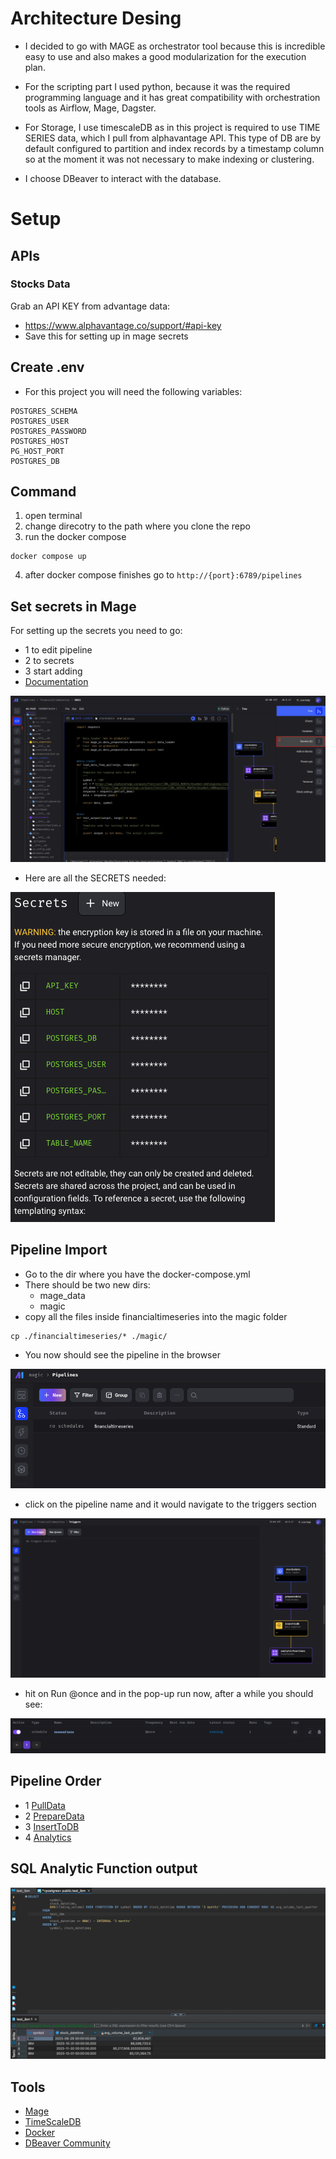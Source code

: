 # Architecture Desing
- I decided to go with MAGE as orchestrator tool because this is incredible easy to use and also makes a good modularization for the execution plan.

- For the scripting part I used python, because it was the required programming language and it has great compatibility with orchestration tools as Airflow, Mage, Dagster.

- For Storage, I use timescaleDB as in this project is required to use TIME SERIES data, which I pull from alphavantage API. This type of DB are by default configured to partition and index records by a timestamp column so at the moment it was not necessary to make indexing or clustering. 

- I choose DBeaver to interact with the database.

# Setup

## APIs
### Stocks Data
Grab an API KEY from advantage data:
- https://www.alphavantage.co/support/#api-key
- Save this for setting up in mage secrets

## Create .env
- For this project you will need the following variables:
```
POSTGRES_SCHEMA
POSTGRES_USER
POSTGRES_PASSWORD
POSTGRES_HOST
PG_HOST_PORT
POSTGRES_DB
```
## Command
1. open terminal
2. change direcotry to the path where you clone the repo
3. run the docker compose
```
docker compose up
```
4. after docker compose finishes go to ```http://{port}:6789/pipelines```

## Set secrets in Mage
For setting up the secrets you need to go:
- 1 to edit pipeline
- 2 to secrets
- 3 start adding
- [Documentation](https://docs.mage.ai/development/variables/secrets)

![Image1](./images/MageSecrets1.png)
<br>
- Here are all the SECRETS needed: <br>

![Image2](./images/MageSecrets2.png)

## Pipeline Import
- Go to the dir where you have the docker-compose.yml
- There should be two new dirs:
    - mage_data
    - magic
- copy all the files inside financialtimeseries into the magic folder
```
cp ./financialtimeseries/* ./magic/
```
- You now should see the pipeline in the browser

![Pipelines](./images/PipelineBrowser.png)

- click on the pipeline name and it would navigate to the triggers section

![Triggers](./images/TriggersBrowser.png)

- hit on Run @once and in the pop-up run now, after a while you should see:

![Running](./images/RunningPipeline.png)

## Pipeline Order
- 1 [PullData](./financialtimeseries/data_loaders/stocksdata.py)
- 2 [PrepareData](./financialtimeseries/transformers/preparedata.py)
- 3 [InsertToDB](./financialtimeseries/data_exporters/inserttodb.py)
- 4 [Analytics](./financialtimeseries/transformers/analyticfunctions.py)

## SQL Analytic Function output
![Results](./images/OutputSQL.png)

## Tools
- [Mage](https://docs.mage.ai/introduction/overview)
- [TimeScaleDB](https://docs.timescale.com/)
- [Docker](https://docs.docker.com/)
- [DBeaver Community](https://dbeaver.io/download/)
